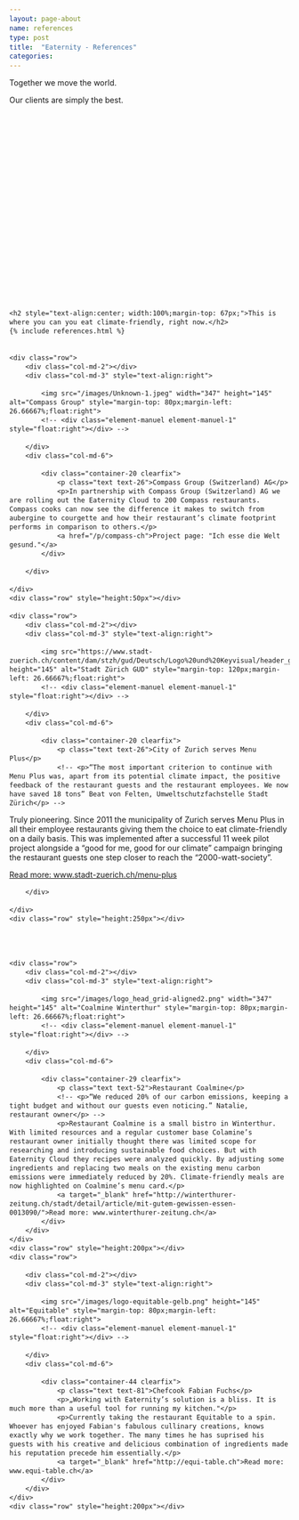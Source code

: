 ```yaml
---
layout: page-about
name: references
type: post
title:  "Eaternity - References"
categories:
---
```



<div class="container-hero container-hero-4 clearfix" style="height:400px">
	<div class="container-hero-content container-hero-content-4 clearfix">
      <p class="hero-title hero-title-5">Together we move the world.</p>
      <p class="hero-subtitle hero-subtitle-5">Our clients are simply the best.</p>
	</div>
</div>

<div class="container">



	<h2 style="text-align:center; width:100%;margin-top: 67px;">This is where you can you eat climate-friendly, right now.</h2>
	{% include references.html %}


	<div class="row">
		<div class="col-md-2"></div>
		<div class="col-md-3" style="text-align:right">

			<img src="/images/Unknown-1.jpeg" width="347" height="145" alt="Compass Group" style="margin-top: 80px;margin-left: 26.66667%;float:right">
			<!-- <div class="element-manuel element-manuel-1" style="float:right"></div> -->

		</div>
		<div class="col-md-6">

			<div class="container-20 clearfix">
				<p class="text text-26">Compass Group (Switzerland) AG</p>
		        <p>In partnership with Compass Group (Switzerland) AG we are rolling out the Eaternity Cloud to 200 Compass restaurants. Compass cooks can now see the difference it makes to switch from aubergine to courgette and how their restaurant’s climate footprint performs in comparison to others.</p>
		        <a href="/p/compass-ch">Project page: "Ich esse die Welt gesund."</a>
			</div>

		</div>

	</div>
	<div class="row" style="height:50px"></div>

	<div class="row">
		<div class="col-md-2"></div>
		<div class="col-md-3" style="text-align:right">

			<img src="https://www.stadt-zuerich.ch/content/dam/stzh/gud/Deutsch/Logo%20und%20Keyvisual/header_gud_logo.png" height="145" alt="Stadt Zürich GUD" style="margin-top: 120px;margin-left: 26.66667%;float:right">
			<!-- <div class="element-manuel element-manuel-1" style="float:right"></div> -->

		</div>
		<div class="col-md-6">

			<div class="container-20 clearfix">
				<p class="text text-26">City of Zurich serves Menu Plus</p>
		        <!-- <p>“The most important criterion to continue with Menu Plus was, apart from its potential climate impact, the positive feedback of the restaurant guests and the restaurant employees. We now have saved 18 tons” Beat von Felten, Umweltschutzfachstelle Stadt Zürich</p> -->
<p>Truly pioneering. Since 2011 the municipality of Zurich serves Menu Plus in all their employee restaurants giving them the choice to eat climate-friendly on a daily basis. This was implemented after a successful 11 week pilot project alongside a “good for me, good for our climate” campaign bringing the restaurant guests one step closer to reach the “2000-watt-society”.</p>
		        <a target="_blank" href="https://www.stadt-zuerich.ch/menu-plus">Read more: www.stadt-zuerich.ch/menu-plus</a>
			</div>

		</div>

	</div>
	<div class="row" style="height:250px"></div>




	<div class="row">
		<div class="col-md-2"></div>
		<div class="col-md-3" style="text-align:right">

			<img src="/images/logo_head_grid-aligned2.png" width="347" height="145" alt="Coalmine Winterthur" style="margin-top: 80px;margin-left: 26.66667%;float:right">
			<!-- <div class="element-manuel element-manuel-1" style="float:right"></div> -->

		</div>
		<div class="col-md-6">

			<div class="container-29 clearfix">
				<p class="text text-52">Restaurant Coalmine</p>
		        <!-- <p>“We reduced 20% of our carbon emissions, keeping a tight budget and without our guests even noticing.” Natalie, restaurant owner</p> -->
		        <p>Restaurant Coalmine is a small bistro in Winterthur. With limited resources and a regular customer base Colamine’s restaurant owner initially thought there was limited scope for researching and introducing sustainable food choices. But with Eaternity Cloud they recipes were analyzed quickly. By adjusting some ingredients and replacing two meals on the existing menu carbon emissions were immediately reduced by 20%. Climate-friendly meals are now highlighted on Coalmine’s menu card.</p>
				<a target="_blank" href="http://winterthurer-zeitung.ch/stadt/detail/article/mit-gutem-gewissen-essen-0013090/">Read more: www.winterthurer-zeitung.ch</a>
			</div>
		</div>
	</div>
	<div class="row" style="height:200px"></div>
	<div class="row">

		<div class="col-md-2"></div>
		<div class="col-md-3" style="text-align:right">

			<img src="/images/logo-equitable-gelb.png" height="145" alt="Equitable" style="margin-top: 80px;margin-left: 26.66667%;float:right">
			<!-- <div class="element-manuel element-manuel-1" style="float:right"></div> -->

		</div>
		<div class="col-md-6">

			<div class="container-44 clearfix">
				<p class="text text-81">Chefcook Fabian Fuchs</p>
				<p>„Working with Eaternity’s solution is a bliss. It is much more than a useful tool for running my kitchen."</p>
				<p>Currently taking the restaurant Equitable to a spin. Whoever has enjoyed Fabian's fabulous cullinary creations, knows exactly why we work together. The many times he has suprised his guests with his creative and delicious combination of ingredients made his reputation precede him essentially.</p>
				<a target="_blank" href="http://equi-table.ch">Read more: www.equi-table.ch</a>
			</div>
		</div>
	</div>
	<div class="row" style="height:200px"></div>
</div>
